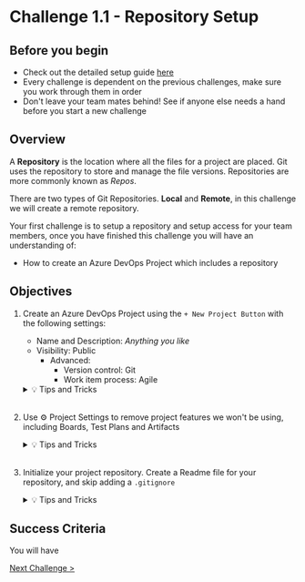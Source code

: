 # Challenge 1.1 - Repository Setup

## Before you begin

* Check out the detailed setup guide [here](/Setup/readme.md)
* Every challenge is dependent on the previous challenges, make sure you work through them in order
* Don't leave your team mates behind! See if anyone else needs a hand before you start a new challenge

## Overview

A **Repository** is the location where all the files for a project are placed. Git uses the repository to store and manage the file versions. Repositories are more commonly known as *Repos*.

There are two types of Git Repositories. **Local** and **Remote**, in this challenge we will create a remote repository.

Your first challenge is to setup a repository and setup access for your team members, once you have finished this challenge you will have an understanding of:
* How to create an Azure DevOps Project which includes a repository

## Objectives

1. Create an Azure DevOps Project using the `+ New Project Button` with the following settings:
    * Name and Description: *Anything you like*
    * Visibility: Public
        * Advanced:
            * Version control: Git
            * Work item process: Agile

    <details>
    <summary>💡 Tips and Tricks</summary>
    <ul>
    <li>The documentation on creating a new Azure DevOps project is here: https://docs.microsoft.com/azure/devops/organizations/projects/create-project?view=azure-devops&tabs=browser</li>
    </ul>
    </details>
    <br>

2. Use ⚙️ Project Settings to remove project features we won't be using, including Boards, Test Plans and Artifacts

    <details>
    <summary>💡 Tips and Tricks</summary>
    <ul>
    <li>Navigate to ⚙️ Project Settings ➡️ Overview and scroll down to **Azure DevOps Services**</li>
    </ul>
    </details>
    <br>

3. Initialize your project repository. Create a Readme file for your repository, and skip adding a `.gitignore` 

    <details>
    <summary>💡 Tips and Tricks</summary>
    <ul>
    <li>Click <code>Repos</code> and click <code>Initialize</code></li>
    </ul>
    </details>


## Success Criteria

You will have <TODO>

[Next Challenge >](../1.2/readme.md)
